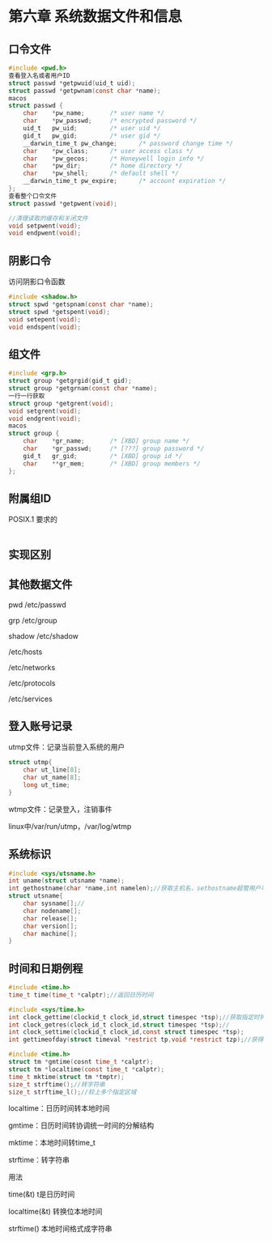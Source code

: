 # 第六章 系统数据文件和信息

## 口令文件

```c
#include <pwd.h>
查看登入名或者用户ID
struct passwd *getpwuid(uid_t uid);
struct passwd *getpwnam(const char *name);
macos
struct passwd {
	char	*pw_name;		/* user name */
	char	*pw_passwd;		/* encrypted password */
	uid_t	pw_uid;			/* user uid */
	gid_t	pw_gid;			/* user gid */
	__darwin_time_t pw_change;		/* password change time */
	char	*pw_class;		/* user access class */
	char	*pw_gecos;		/* Honeywell login info */
	char	*pw_dir;		/* home directory */
	char	*pw_shell;		/* default shell */
	__darwin_time_t pw_expire;		/* account expiration */
};
查看整个口令文件
struct passwd *getpwent(void);

//清理读取的缓存和关闭文件
void setpwent(void);
void endpwent(void);
```

## 阴影口令

访问阴影口令函数

```c
#include <shadow.h>
struct spwd *getspnam(const char *name);
struct spwd *getspent(void);
void setepent(void);
void endspent(void);
```

## 组文件

```c
#include <grp.h>
struct group *getgrgid(gid_t gid);
struct group *getgrnam(const char *name);
一行一行获取
struct group *getgrent(void);
void setgrent(void);
void endgrent(void);
macos
struct group {
	char	*gr_name;		/* [XBD] group name */
	char	*gr_passwd;		/* [???] group password */
	gid_t	gr_gid;			/* [XBD] group id */
	char	**gr_mem;		/* [XBD] group members */
};
```

## 附属组ID

POSIX.1 要求的

```c

```

## 实现区别

## 其他数据文件

pwd /etc/passwd

grp /etc/group

shadow /etc/shadow

/etc/hosts

/etc/networks

/etc/protocols

/etc/services

## 登入账号记录

utmp文件：记录当前登入系统的用户

``` c
struct utmp{
    char ut_line[8];
    char ut_name[8];
    long ut_time;
}
```

wtmp文件：记录登入，注销事件

linux中/var/run/utmp，/var/log/wtmp

## 系统标识

```c
#include <sys/utsname.h>
int uname(struct utsname *name);
int gethostname(char *name,int namelen);//获取主机名，sethostname超管用户可设置
struct utsname{
    char sysname[];//
    char nodename[];
    char release[];
    char version[];
    char machine[];
}
```

## 时间和日期例程

```c
#include <time.h>
time_t time(time_t *calptr);//返回日历时间

#include <sys/time.h>
int clock_gettime(clockid_t clock_id,struct timespec *tsp);//获取指定时钟的时间
int clock_getres(clock_id_t clock_id,struct timespec *tsp);//
int clock_settime(clockid_t clock_id,const struct timespec *tsp);
int gettimeofday(struct timeval *restrict tp,void *restrict tzp);//获得微妙级别时间，虽然弃用

#include <time.h>
struct tm *gmtime(cosnt time_t *calptr);
struct tm *localtime(const time_t *calptr);
time_t mktime(struct tm *tmptr);
size_t strftime();//转字符串
size_t strftime_l();//较上多个指定区域
```

localtime：日历时间转本地时间

gmtime：日历时间转协调统一时间的分解结构

mktime：本地时间转time_t

strftime：转字符串



用法

time(&t) t是日历时间

localtime(&t) 转换位本地时间

strftime() 本地时间格式成字符串

